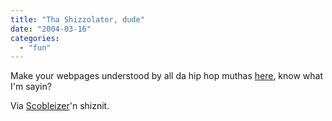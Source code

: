 ```yaml
---
title: "Tha Shizzolator, dude"
date: "2004-03-16"
categories: 
  - "fun"
---
```


Make your webpages understood by all da hip hop muthas [here](http://www.asksnoop.com/), know what I'm sayin?

Via [Scobleizer](http://radio.weblogs.com/0001011/2004/03/15.html#a7022)'n shiznit.
